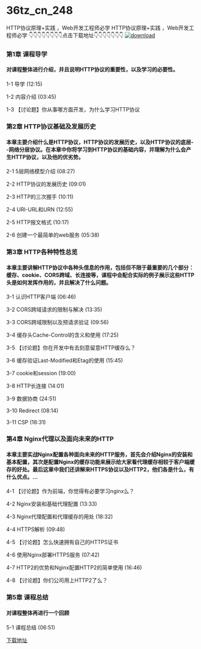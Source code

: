 # 36tz_cn_248
HTTP协议原理+实践 ，Web开发工程师必学
HTTP协议原理+实践 ，Web开发工程师必学
👇👇👇👇👇👇👇👇点击下载地址👇👇👇👇👇👇👇
[![download](https://51xueit.vip/muke_img/5fcdfc330922b0fc05400304.jpg "下载地址")](http://www.36tz.cn "下载地址")
### 第1章 课程导学 

#### 对课程整体进行介绍，并且说明HTTP协议的重要性，以及学习的必要性。
1-1 导学 (12:15)

1-2 内容介绍 (03:45)

1-3 【讨论题】你从事哪方面开发，为什么学习HTTP协议


### 第2章 HTTP协议基础及发展历史 

#### 本章主要介绍什么是HTTP协议，HTTP协议的发展历史，以及HTTP协议的底层--网络分层协议。在本章中你将学习到HTTP协议的基础内容，并理解为什么会产生HTTP协议，以及他的优劣势。
2-1 5层网络模型介绍 (08:27)

2-2 HTTP协议的发展历史 (09:01)

2-3 HTTP的三次握手 (10:11)

2-4 URI-URL和URN (12:55)

2-5 HTTP报文格式 (10:17)

2-6 创建一个最简单的web服务 (05:38)


### 第3章 HTTP各种特性总览 

#### 本章主要讲解HTTP协议中各种头信息的作用，包括但不限于最重要的几个部分：缓存、cookie、CORS跨域、长连接等，课程中会配合实际的例子展示这些HTTP头是如何发挥作用的，并且解决了什么问题。
3-1 认识HTTP客户端 (06:46)

3-2 CORS跨域请求的限制与解决 (13:35)

3-3 CORS跨域限制以及预请求验证 (09:56)

3-4 缓存头Cache-Control的含义和使用 (17:25)

3-5 【讨论题】你在开发中有去刻意留意HTTP缓存么？

3-6 缓存验证Last-Modified和Etag的使用 (15:45)

3-7 cookie和session (19:00)

3-8 HTTP长连接 (14:01)

3-9 数据协商 (24:51)

3-10 Redirect (08:14)

3-11 CSP (18:31)


### 第4章 Nginx代理以及面向未来的HTTP

#### 本章主要实战Nginx配置各种面向未来的HTTP服务，首先会介绍Nginx的安装和基本配置，其次是配置Nginx的缓存功能来展示给大家看代理缓存相较于客户端缓存的好处。最后这章中我们还讲解来HTTPS协议以及HTTP2，他们各是什么，有什么优点。...
4-1 【讨论题】作为前端，你觉得有必要学习nginx么？

4-2 Nginx安装和基础代理配置 (13:33)

4-3 Nginx代理配置和代理缓存的用处 (18:32)

4-4 HTTPS解析 (09:48)

4-5 【讨论题】怎么快速拥有自己的HTTPS证书

4-6 使用Nginx部署HTTPS服务 (07:42)

4-7 HTTP2的优势和Nginx配置HTTP2的简单使用 (16:46)

4-8 【讨论题】你们公司用上HTTP2了么？


### 第5章 课程总结

#### 对课程整体再进行一个回顾
5-1 课程总结 (06:51)


[下载地址](http://www.36tz.cn "下载地址")

